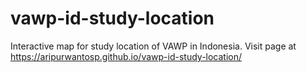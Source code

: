 # vawp-id-study-location
Interactive map for study location of VAWP in Indonesia. Visit page at https://aripurwantosp.github.io/vawp-id-study-location/ 
